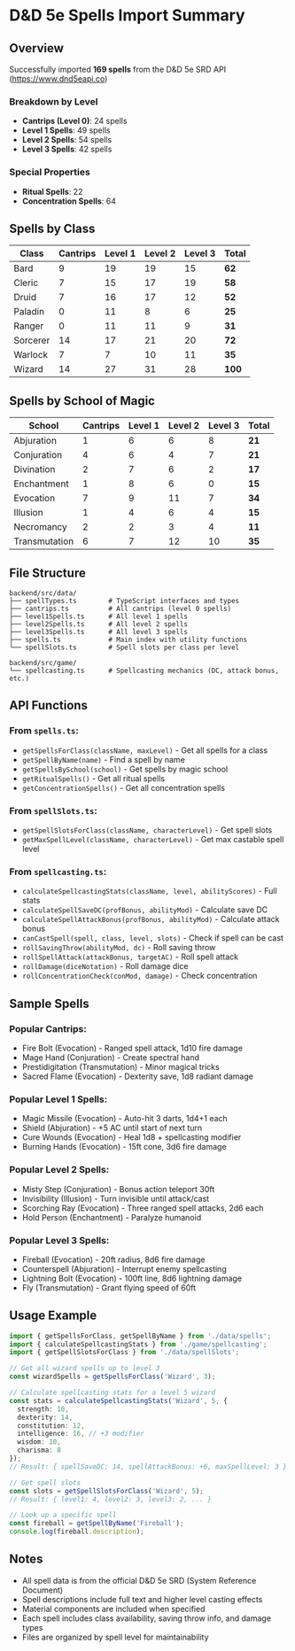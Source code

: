 # D&D 5e Spells Import Summary

## Overview
Successfully imported **169 spells** from the D&D 5e SRD API (https://www.dnd5eapi.co)

### Breakdown by Level
- **Cantrips (Level 0)**: 24 spells
- **Level 1 Spells**: 49 spells
- **Level 2 Spells**: 54 spells
- **Level 3 Spells**: 42 spells

### Special Properties
- **Ritual Spells**: 22
- **Concentration Spells**: 64

## Spells by Class

| Class | Cantrips | Level 1 | Level 2 | Level 3 | Total |
|-------|----------|---------|---------|---------|-------|
| Bard | 9 | 19 | 19 | 15 | **62** |
| Cleric | 7 | 15 | 17 | 19 | **58** |
| Druid | 7 | 16 | 17 | 12 | **52** |
| Paladin | 0 | 11 | 8 | 6 | **25** |
| Ranger | 0 | 11 | 11 | 9 | **31** |
| Sorcerer | 14 | 17 | 21 | 20 | **72** |
| Warlock | 7 | 7 | 10 | 11 | **35** |
| Wizard | 14 | 27 | 31 | 28 | **100** |

## Spells by School of Magic

| School | Cantrips | Level 1 | Level 2 | Level 3 | Total |
|--------|----------|---------|---------|---------|-------|
| Abjuration | 1 | 6 | 6 | 8 | **21** |
| Conjuration | 4 | 6 | 4 | 7 | **21** |
| Divination | 2 | 7 | 6 | 2 | **17** |
| Enchantment | 1 | 8 | 6 | 0 | **15** |
| Evocation | 7 | 9 | 11 | 7 | **34** |
| Illusion | 1 | 4 | 6 | 4 | **15** |
| Necromancy | 2 | 2 | 3 | 4 | **11** |
| Transmutation | 6 | 7 | 12 | 10 | **35** |

## File Structure

```
backend/src/data/
├── spellTypes.ts        # TypeScript interfaces and types
├── cantrips.ts          # All cantrips (level 0 spells)
├── level1Spells.ts      # All level 1 spells
├── level2Spells.ts      # All level 2 spells
├── level3Spells.ts      # All level 3 spells
├── spells.ts            # Main index with utility functions
└── spellSlots.ts        # Spell slots per class per level

backend/src/game/
└── spellcasting.ts      # Spellcasting mechanics (DC, attack bonus, etc.)
```

## API Functions

### From `spells.ts`:
- `getSpellsForClass(className, maxLevel)` - Get all spells for a class
- `getSpellByName(name)` - Find a spell by name
- `getSpellsBySchool(school)` - Get spells by magic school
- `getRitualSpells()` - Get all ritual spells
- `getConcentrationSpells()` - Get all concentration spells

### From `spellSlots.ts`:
- `getSpellSlotsForClass(className, characterLevel)` - Get spell slots
- `getMaxSpellLevel(className, characterLevel)` - Get max castable spell level

### From `spellcasting.ts`:
- `calculateSpellcastingStats(className, level, abilityScores)` - Full stats
- `calculateSpellSaveDC(profBonus, abilityMod)` - Calculate save DC
- `calculateSpellAttackBonus(profBonus, abilityMod)` - Calculate attack bonus
- `canCastSpell(spell, class, level, slots)` - Check if spell can be cast
- `rollSavingThrow(abilityMod, dc)` - Roll saving throw
- `rollSpellAttack(attackBonus, targetAC)` - Roll spell attack
- `rollDamage(diceNotation)` - Roll damage dice
- `rollConcentrationCheck(conMod, damage)` - Check concentration

## Sample Spells

### Popular Cantrips:
- Fire Bolt (Evocation) - Ranged spell attack, 1d10 fire damage
- Mage Hand (Conjuration) - Create spectral hand
- Prestidigitation (Transmutation) - Minor magical tricks
- Sacred Flame (Evocation) - Dexterity save, 1d8 radiant damage

### Popular Level 1 Spells:
- Magic Missile (Evocation) - Auto-hit 3 darts, 1d4+1 each
- Shield (Abjuration) - +5 AC until start of next turn
- Cure Wounds (Evocation) - Heal 1d8 + spellcasting modifier
- Burning Hands (Evocation) - 15ft cone, 3d6 fire damage

### Popular Level 2 Spells:
- Misty Step (Conjuration) - Bonus action teleport 30ft
- Invisibility (Illusion) - Turn invisible until attack/cast
- Scorching Ray (Evocation) - Three ranged spell attacks, 2d6 each
- Hold Person (Enchantment) - Paralyze humanoid

### Popular Level 3 Spells:
- Fireball (Evocation) - 20ft radius, 8d6 fire damage
- Counterspell (Abjuration) - Interrupt enemy spellcasting
- Lightning Bolt (Evocation) - 100ft line, 8d6 lightning damage
- Fly (Transmutation) - Grant flying speed of 60ft

## Usage Example

```typescript
import { getSpellsForClass, getSpellByName } from './data/spells';
import { calculateSpellcastingStats } from './game/spellcasting';
import { getSpellSlotsForClass } from './data/spellSlots';

// Get all wizard spells up to level 3
const wizardSpells = getSpellsForClass('Wizard', 3);

// Calculate spellcasting stats for a level 5 wizard
const stats = calculateSpellcastingStats('Wizard', 5, {
  strength: 10,
  dexterity: 14,
  constitution: 12,
  intelligence: 16, // +3 modifier
  wisdom: 10,
  charisma: 8
});
// Result: { spellSaveDC: 14, spellAttackBonus: +6, maxSpellLevel: 3 }

// Get spell slots
const slots = getSpellSlotsForClass('Wizard', 5);
// Result: { level1: 4, level2: 3, level3: 2, ... }

// Look up a specific spell
const fireball = getSpellByName('Fireball');
console.log(fireball.description);
```

## Notes

- All spell data is from the official D&D 5e SRD (System Reference Document)
- Spell descriptions include full text and higher level casting effects
- Material components are included when specified
- Each spell includes class availability, saving throw info, and damage types
- Files are organized by spell level for maintainability
